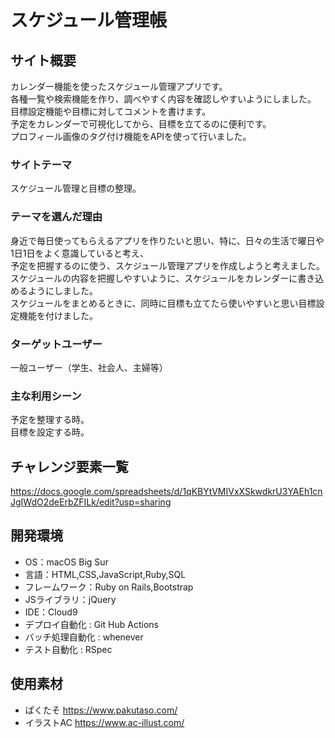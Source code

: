# スケジュール管理帳

## サイト概要
カレンダー機能を使ったスケジュール管理アプリです。</br>
各種一覧や検索機能を作り、調べやすく内容を確認しやすいようにしました。</br>
目標設定機能や目標に対してコメントを書けます。</br>
予定をカレンダーで可視化してから、目標を立てるのに便利です。</br>
プロフィール画像のタグ付け機能をAPIを使って行いました。



### サイトテーマ
スケジュール管理と目標の整理。


### テーマを選んだ理由
身近で毎日使ってもらえるアプリを作りたいと思い、特に、日々の生活で曜日や1日1日をよく意識していると考え、</br>
予定を把握するのに使う、スケジュール管理アプリを作成しようと考えました。</br>
スケジュールの内容を把握しやすいように、スケジュールをカレンダーに書き込めるようにしました。</br>
スケジュールをまとめるときに、同時に目標も立てたら使いやすいと思い目標設定機能を付けました。



### ターゲットユーザー
一般ユーザー（学生、社会人、主婦等）


### 主な利用シーン
予定を整理する時。</br>
目標を設定する時。


## チャレンジ要素一覧
https://docs.google.com/spreadsheets/d/1qKBYtVMIVxXSkwdkrU3YAEh1cnJgIWdO2deErbZFILk/edit?usp=sharing


## 開発環境
- OS：macOS Big Sur
- 言語：HTML,CSS,JavaScript,Ruby,SQL
- フレームワーク：Ruby on Rails,Bootstrap
- JSライブラリ：jQuery
- IDE：Cloud9
- デプロイ自動化 : Git Hub Actions
- バッチ処理自動化 : whenever
- テスト自動化 : RSpec


## 使用素材
- ぱくたそ https://www.pakutaso.com/
- イラストAC https://www.ac-illust.com/